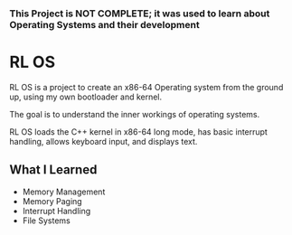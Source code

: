 ### This Project is NOT COMPLETE; it was used to learn about Operating Systems and their development

# RL OS
RL OS is a project to create an x86-64 Operating system from the ground up, using my own bootloader and kernel.

The goal is to understand the inner workings of operating systems.

RL OS loads the C++ kernel in x86-64 long mode, has basic interrupt handling, allows keyboard input, and displays text.

## What I Learned
- Memory Management
- Memory Paging
- Interrupt Handling
- File Systems
